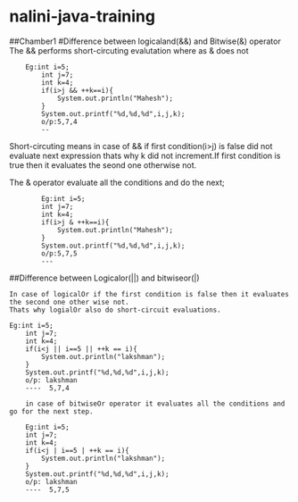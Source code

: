 # nalini-java-training
##Chamber1
#Difference between logicaland(&&) and Bitwise(&) operator
The && performs short-circuting evalutation where as & does not

		Eg:int i=5;
			int j=7;
			int k=4;
			if(i>j && ++k==i){
				System.out.println("Mahesh");
			}
			System.out.printf("%d,%d,%d",i,j,k);
			o/p:5,7,4
			--
	
Short-circuting means in case of && if first condition(i>j) is false did not evaluate next expression thats why k did not 
increment.If first condition is true then it evaluates the seond one otherwise not.

The  & operator evaluate all the conditions and do the next;
		
			Eg:int i=5;
			int j=7;
			int k=4;
			if(i>j & ++k==i){
				System.out.println("Mahesh");
			}
			System.out.printf("%d,%d,%d",i,j,k);
			o/p:5,7,5
			---
		
##Difference between Logicalor(||) and bitwiseor(|)

	In case of logicalOr if the first condition is false then it evaluates the second one other wise not.
	Thats why logialOr also do short-circuit evaluations.
	
	Eg:int i=5;
		int j=7;
		int k=4;
		if(i<j || i==5 || ++k == i){
			System.out.println("lakshman");
		}
		System.out.printf("%d,%d,%d",i,j,k);
		o/p: lakshman
		----  5,7,4
		
		in case of bitwiseOr operator it evaluates all the conditions and go for the next step.
		
		Eg:int i=5;
		int j=7;
		int k=4;
		if(i<j | i==5 | ++k == i){
			System.out.println("lakshman");
		}
		System.out.printf("%d,%d,%d",i,j,k);
		o/p: lakshman
		----  5,7,5
